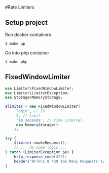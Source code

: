 #Rate Limiters
## Setup project
Run docker containers
```
$ make up
```
Go into php container
```
$ make php
```
## FixedWindowLimiter

```php
use Limiter\FixedWindowLimiter;
use Limiter\LimiterException;
use Storage\MemoryStorage;

$limiter = new FixedWindowLimiter(
    'login', // ID
     2, // Limit
     '10 seconds', // time interval
     new MemoryStorage()
    );

try {
    $limiter->makeRequest();
    // ... do some logic ...
} catch (LimiterException $e) {
    http_response_code(429);
    header('HTTP/1.0 429 Too Many Requests');
}
```
